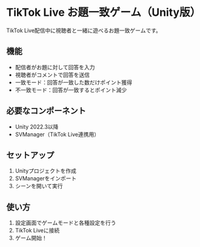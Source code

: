 # TikTok Live お題一致ゲーム（Unity版）

TikTok Live配信中に視聴者と一緒に遊べるお題一致ゲームです。

## 機能
- 配信者がお題に対して回答を入力
- 視聴者がコメントで回答を送信
- 一致モード：回答が一致した数だけポイント獲得
- 不一致モード：回答が一致するとポイント減少

## 必要なコンポーネント
- Unity 2022.3以降
- SVManager（TikTok Live連携用）

## セットアップ
1. Unityプロジェクトを作成
2. SVManagerをインポート
3. シーンを開いて実行

## 使い方
1. 設定画面でゲームモードと各種設定を行う
2. TikTok Liveに接続
3. ゲーム開始！